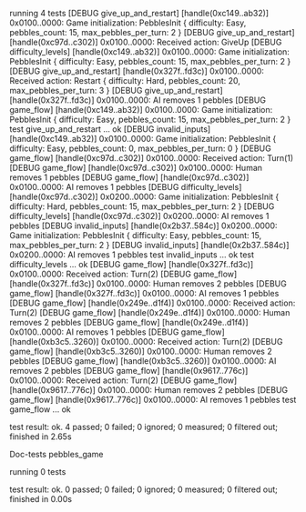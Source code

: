 running 4 tests
[DEBUG give_up_and_restart] [handle(0xc149..ab32)] 0x0100..0000: Game initialization: PebblesInit { difficulty: Easy, pebbles_count: 15, max_pebbles_per_turn: 2 }
[DEBUG give_up_and_restart] [handle(0xc97d..c302)] 0x0100..0000: Received action: GiveUp
[DEBUG difficulty_levels] [handle(0xc149..ab32)] 0x0100..0000: Game initialization: PebblesInit { difficulty: Easy, pebbles_count: 15, max_pebbles_per_turn: 2 }
[DEBUG give_up_and_restart] [handle(0x327f..fd3c)] 0x0100..0000: Received action: Restart { difficulty: Hard, pebbles_count: 20, max_pebbles_per_turn: 3 }
[DEBUG give_up_and_restart] [handle(0x327f..fd3c)] 0x0100..0000: AI removes 1 pebbles
[DEBUG game_flow] [handle(0xc149..ab32)] 0x0100..0000: Game initialization: PebblesInit { difficulty: Easy, pebbles_count: 15, max_pebbles_per_turn: 2 }
test give_up_and_restart ... ok
[DEBUG invalid_inputs] [handle(0xc149..ab32)] 0x0100..0000: Game initialization: PebblesInit { difficulty: Easy, pebbles_count: 0, max_pebbles_per_turn: 0 }
[DEBUG game_flow] [handle(0xc97d..c302)] 0x0100..0000: Received action: Turn(1)
[DEBUG game_flow] [handle(0xc97d..c302)] 0x0100..0000: Human removes 1 pebbles
[DEBUG game_flow] [handle(0xc97d..c302)] 0x0100..0000: AI removes 1 pebbles
[DEBUG difficulty_levels] [handle(0xc97d..c302)] 0x0200..0000: Game initialization: PebblesInit { difficulty: Hard, pebbles_count: 15, max_pebbles_per_turn: 2 }
[DEBUG difficulty_levels] [handle(0xc97d..c302)] 0x0200..0000: AI removes 1 pebbles
[DEBUG invalid_inputs] [handle(0x2b37..584c)] 0x0200..0000: Game initialization: PebblesInit { difficulty: Easy, pebbles_count: 15, max_pebbles_per_turn: 2 }
[DEBUG invalid_inputs] [handle(0x2b37..584c)] 0x0200..0000: AI removes 1 pebbles
test invalid_inputs ... ok
test difficulty_levels ... ok
[DEBUG game_flow] [handle(0x327f..fd3c)] 0x0100..0000: Received action: Turn(2)
[DEBUG game_flow] [handle(0x327f..fd3c)] 0x0100..0000: Human removes 2 pebbles
[DEBUG game_flow] [handle(0x327f..fd3c)] 0x0100..0000: AI removes 1 pebbles
[DEBUG game_flow] [handle(0x249e..d1f4)] 0x0100..0000: Received action: Turn(2)
[DEBUG game_flow] [handle(0x249e..d1f4)] 0x0100..0000: Human removes 2 pebbles
[DEBUG game_flow] [handle(0x249e..d1f4)] 0x0100..0000: AI removes 1 pebbles
[DEBUG game_flow] [handle(0xb3c5..3260)] 0x0100..0000: Received action: Turn(2)
[DEBUG game_flow] [handle(0xb3c5..3260)] 0x0100..0000: Human removes 2 pebbles
[DEBUG game_flow] [handle(0xb3c5..3260)] 0x0100..0000: AI removes 2 pebbles
[DEBUG game_flow] [handle(0x9617..776c)] 0x0100..0000: Received action: Turn(2)
[DEBUG game_flow] [handle(0x9617..776c)] 0x0100..0000: Human removes 2 pebbles
[DEBUG game_flow] [handle(0x9617..776c)] 0x0100..0000: AI removes 1 pebbles
test game_flow ... ok

test result: ok. 4 passed; 0 failed; 0 ignored; 0 measured; 0 filtered out; finished in 2.65s

   Doc-tests pebbles_game

running 0 tests

test result: ok. 0 passed; 0 failed; 0 ignored; 0 measured; 0 filtered out; finished in 0.00s